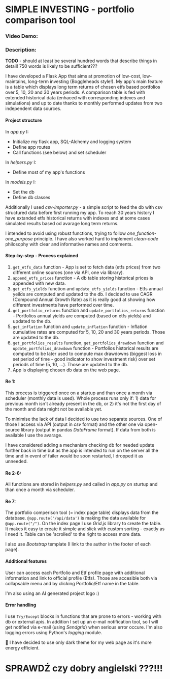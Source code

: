 # SIMPLE INVESTING - portfolio comparison tool
### Video Demo:  <URL HERE>
### Description:
**TODO** - should at least be several hundred words that describe things in detail! 750 words is likely to be sufficient???

I have developed a Flask App that aims at promotion of low-cost, low-maintains, long-term investing (Boggleheads style!). My app's main feature is a table which displays long term returns of chosen etfs based portfolios over 5, 10, 20 and 30 years periods. A comparison table is fed with extended historical data (enhaced with corresponding indexes and simulations) and up to date thanks to monthly performed updates from two independent data sources.

#### **Project structure**
In *app.py* I:
+ Initialize my flask app, SQL-Alchemy and logging system
+ Define app routes
+ Call functions (see below) and set scheduler

In *helpers.py* I:
+ Define most of my app's functions

In *models.py* I:
+ Set the db
+ Define db classes

Additionally I used *csv-importer.py* - a simple script to feed the db with csv structured data before first running my app. To reach 30 years history I have extanded etfs historical returns with indexes and at some cases simulated results based od avarage long term returns.

I intended to avoid using robust functions, trying to follow *one_function-one_purpose* principle. I have also worked hard to implement *clean-code* philosophy with clear and informative names and comments.

#### **Step-by-step - Process explained**

1. `get_etfs_data` function - App is set to fetch data (etfs prices) from two different online sources (one via API, one via library).
2. `append_etfs_prices` function - A db table storing historical prices is appended with new data. 
3. `get_etfs_yields` function and `update_etfs_yields` function - Etfs annual yeilds are computed and updated to the db. I decided to use CAGR (Compound Annual Growth Rate) as it is really good at showing how different investments have performed over time.
4. `get_portfolio_returns` function and `update_portfolios_returns` function - Portfolios annual yields are computed (based on etfs yields) and updated to the db.
5. `get_inflation` function and `update_inflation` function - Inflation cumulative rates are computed for 5, 10, 20 and 30 years periods. Those are updated to the db.
6. `get_portfolios_results` function, `get_portfolios_drawdown` function and `update_portfolios_drawdown` function - Portfolios historical results are computed to be later used to compute max drawdowns (biggest loss in set period of time - good indicator to show investment risk) over set periods of time (5, 10, ...). Those are updated to the db.
7. App is displaying chosen db data on the web page.

#### **Re 1:**
This process is triggered once on a startup and than once a month via scheduler (monthly data is used). Whole process runs only if: 1) data for previous month isn't already present in the db, or 2) it's not the first day of the month and data might not be available yet.

To minimise the lack of data I decided to use two separate sources. One of those I access via API (output in *csv* format) and the other one via open-source library (output in pandas *DataFrame* format). If data from both is available I use the avarage.

I have considered adding a mechanism checking db for needed update further back in time but as the app is intended to run on the server all the time and in event of failer would be soon restarted, I dropped it as unneeded.

#### **Re 2-6:**
All functions are stored in *helpers.py* and called in *app.py* on sturtup and than once a month via scheduler.

#### **Re 7:**
The portfolio comperison tool (= index page table) displays data from the database. `@app.route('/api/data')` is making the data available for `@app.route("/")`. On the index page I use *Grid.js* library to create the table. It makes it easy to create it simple and slick with custom sorting - exactly as I need it. Table can be 'scrolled' to the right to access more data.

I also use *Bootstrap* template (I link to the author in the footer of each page).

#### **Additional features**
User can access each Portfolio and Etf profile page with additional information and link to official profile (Etfs). Those are accesible both via collapsable menu and by clicking Portfolio/Etf name in the table.

I'm also using an AI generated project logo :)

#### **Error handling**
I use `Try/Except` blocks in functions that are prone to errors - working with db or external apis. In addition I set up an e-mail notification tool, so I will get notified via e-mail (using *Sendgrid*) when serious error occure. I'm also logging errors using Python's *logging* module.




:herb: I have decided to use only dark theme for my web page as it's more energy efficient.

# SPRAWDŹ czy dobry angielski ???!!!
